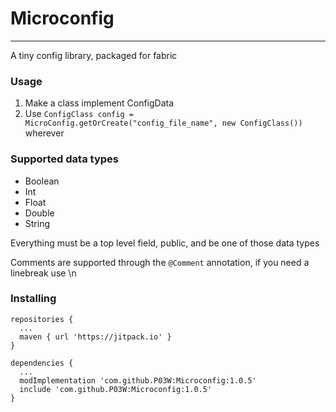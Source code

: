 # Microconfig

---

A tiny config library, packaged for fabric

### Usage
1. Make a class implement ConfigData
2. Use `ConfigClass config = MicroConfig.getOrCreate("config_file_name", new ConfigClass())` wherever

### Supported data types

- Boolean
- Int
- Float
- Double
- String

Everything must be a top level field, public, and be one of those data types

Comments are supported through the `@Comment` annotation, if you need a linebreak use \n

### Installing
```
repositories {
  ...
  maven { url 'https://jitpack.io' }
}
```

```
dependencies {
  ...
  modImplementation 'com.github.P03W:Microconfig:1.0.5'
  include 'com.github.P03W:Microconfig:1.0.5'
}
```
